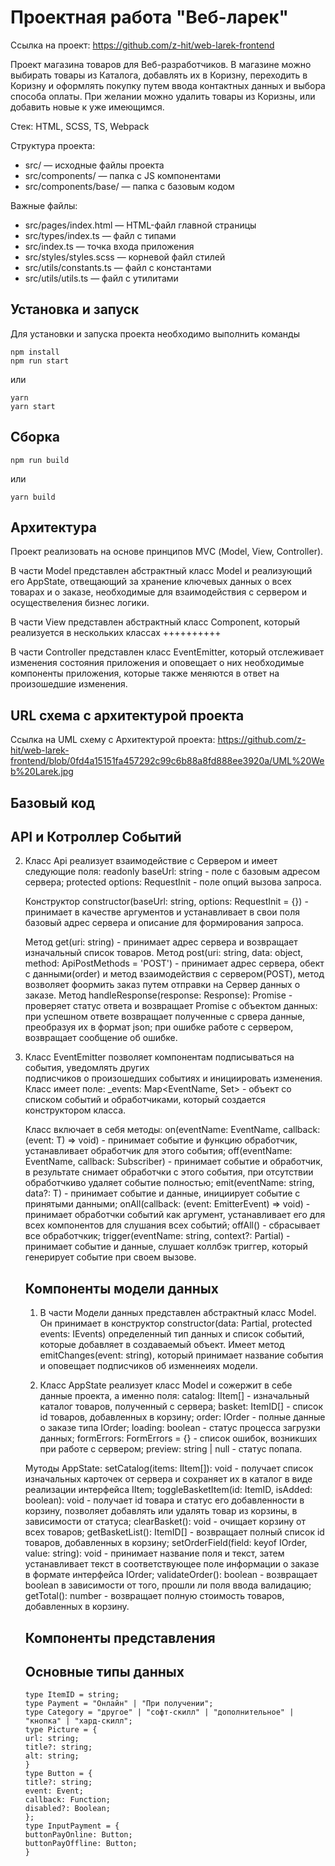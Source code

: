 # Проектная работа "Веб-ларек"

Ссылка на проект: https://github.com/z-hit/web-larek-frontend

Проект магазина товаров для Веб-разработчиков. В магазине можно выбирать товары из Каталога, добавлять их в Коризну, переходить в Коризну и оформлять покупку путем ввода контактных данных и выбора способа оплаты. При желании можно удалить товары из Коризны, или добавить новые к уже имеющимся.

Стек: HTML, SCSS, TS, Webpack

Структура проекта:

- src/ — исходные файлы проекта
- src/components/ — папка с JS компонентами
- src/components/base/ — папка с базовым кодом

Важные файлы:

- src/pages/index.html — HTML-файл главной страницы
- src/types/index.ts — файл с типами
- src/index.ts — точка входа приложения
- src/styles/styles.scss — корневой файл стилей
- src/utils/constants.ts — файл с константами
- src/utils/utils.ts — файл с утилитами

## Установка и запуск

Для установки и запуска проекта необходимо выполнить команды

```
npm install
npm run start
```

или

```
yarn
yarn start
```

## Сборка

```
npm run build
```

или

```
yarn build
```

## Архитектура

Проект реализовать на основе принципов MVС (Model, View, Controller).

В части Model представлен абстрактный класс Model и реализующий его AppState, отвещающий за хранение ключевых данных o всех товарах и о заказе, необходимые для взаимодействия с сервером и осуществеления бизнес логики.

В части View представлен абстрактный класс Component, который реализуется в нескольких классах ++++++++++

В части Controller представлен класс EventEmitter, который отслеживает изменения состояния приложения и оповещает о них необходимые компоненты приложения, которые также меняются в ответ на произошедшие изменения.

## URL схема с архитектурой проекта

Ссылка на UML схему с Архитектурой проекта:
https://github.com/z-hit/web-larek-frontend/blob/0fd4a15151fa457292c99c6b88a8fd888ee3920a/UML%20Web%20Larek.jpg

## Базовый код

## API и Котроллер Событий

2. Класс Api реализует взаимодействие с Сервером и имеет следующие поля:
   readonly baseUrl: string - поле с базовым адресом сервера;
   protected options: RequestInit - поле опций вызова запроса.

   Конструктор constructor(baseUrl: string, options: RequestInit = {}) - принимает в качестве аргументов и устанавливает в свои поля базовый адрес сервера и описание для формирования запроса.

   Метод get(uri: string) - принимает адрес сервера и возвращает изначальный список товаров.
   Метод post(uri: string, data: object, method: ApiPostMethods = 'POST') - принимает адрес сервера, обект с данными(order) и метод взаимодействия с сервером(POST), метод возволяет фоормить заказ путем отправки на Сервер данных о заказе.
   Метод handleResponse(response: Response): Promise<object> - проверяет статус ответа и возвращает Promise с объектом данных: при успешном ответе возвращает полученные с срвера данные, преобразуя их в формат json; при ошибке работе с сервером, возвращает сообщение об ошибке.

1. Класс EventEmitter позволяет компонентам подписываться на события, уведомлять других  
   подписчиков о произошедших событиях и инициировать изменения. Класс имеет поле:
   \_events: Map<EventName, Set<Subscriber>> - объект со списком событий и обработчиками, который создается конструктором класса.

   Класс включает в себя методы:
   on<T extends object>(eventName: EventName, callback: (event: T) => void) - принимает событие и функцию обработчик, устанавливает обработчик для этого события;
   off(eventName: EventName, callback: Subscriber) - принимает событие и обработчик, в результате снимает обработчки с этого события, при отсутствии обработчкиво удаляет событие полностью;
   emit<T extends object>(eventName: string, data?: T) - принимает событие и данные, инициирует событие с принятыми данными;
   onAll(callback: (event: EmitterEvent) => void) - принимает обработчки событий как аргумент, устанавливает его для всех компонентов для слушания всех событий;
   offAll() - сбрасывает все обработчкик;
   trigger<T extends object>(eventName: string, context?: Partial<T>) - принимает событие и данные, слушает коллбэк триггер, который генерирует событие при своем вызове.

## Компоненты модели данных

1. В части Модели данных представлен абстрактный класс Model. Он принимает в конструктор constructor(data: Partial<T>, protected events: IEvents) определенный тип данных и список событий, которые добавляет в создаваемый объект.
   Имеет метод emitChanges(event: string), который принимает название события и оповещает подписчиков об изменнеиях модели.

2. Класс AppState реализует класс Model и сожержит в себе данные проекта, а именно поля:
   catalog: IItem[] - изначальный каталог товаров, полученный с сервера;
   basket: ItemID[] - список id товаров, добавленных в корзину;
   order: IOrder - полные данные о заказе типа IOrder;
   loading: boolean - статус процесса загрузки данных;
   formErrors: FormErrors = {} - список ошибок, возникших при работе с сервером;
   preview: string | null - статус попапа.

Мутоды AppState:
setCatalog(items: IItem[]): void - получает список изначальных карточек от сервера и сохраняет их в каталог в виде реализации интерфейса IItem;
toggleBasketItem(id: ItemID, isAdded: boolean): void - получает id товара и статус его добавленности в корзину, позволяет добавлять или удалять товар из корзины, в зависимости от статуса;
clearBasket(): void - очищает корзину от всех товаров;
getBasketList(): ItemID[] - возвращает полный список id товаров, добавленных в корзину;
setOrderField(field: keyof IOrder, value: string): void - принимает название поля и текст, затем устанавливает текст в соответствующее поле информации о заказе в формате интерфейса IOrder;
validateOrder(): boolean - возвращает boolean в зависимости от того, прошли ли поля ввода валидацию;
getTotal(): number - возвращает полную стоимость товаров, добавленных в корзину.

## Компоненты представления

## Основные типы данных

```
type ItemID = string;
type Payment = "Онлайн" | "При получении";
type Category = "другое" | "софт-скилл" | "дополнительное" | "кнопка" | "хард-скилл";
type Picture = {
url: string;
title?: string;
alt: string;
}
type Button = {
title?: string;
event: Event;
callback: Function;
disabled?: Boolean;
};
type InputPayment = {
buttonPayOnline: Button;
buttonPayOffline: Button;
}
```
